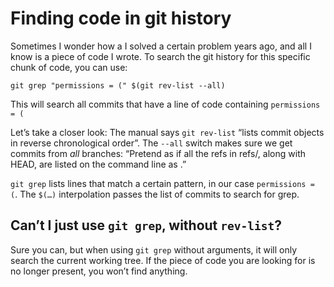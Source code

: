 # Finding code in git history

Sometimes I wonder how a I solved a certain problem years ago, and all I know is a piece of code I wrote.
To search the git history for this specific chunk of code, you can use:

```
git grep "permissions = (" $(git rev-list --all)
```
This will search all commits that have a line of code containing `permissions = (`

Let’s take a closer look:
The manual says `git rev-list` “lists commit objects in reverse chronological order”. The `--all` switch makes sure we get commits from *all* branches: “Pretend as if all the refs in refs/, along with HEAD, are listed on the command line as <commit>.” 
  
`git grep` lists lines that match a certain pattern, in our case `permissions = (`.
The `$(…)` interpolation passes the list of commits to search for grep.

## Can’t I just use `git grep`, without `rev-list`?
  
 Sure you can, but when using `git grep` without arguments, it will only search the current working tree. If the piece of code you are looking for is no longer present, you won’t find anything.
